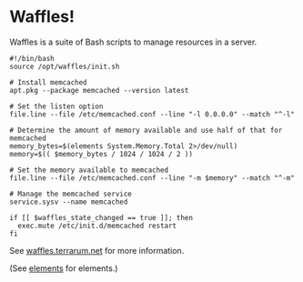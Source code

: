 # Waffles!

Waffles is a suite of Bash scripts to manage resources in a server.

```shell
#!/bin/bash
source /opt/waffles/init.sh

# Install memcached
apt.pkg --package memcached --version latest

# Set the listen option
file.line --file /etc/memcached.conf --line "-l 0.0.0.0" --match "^-l"

# Determine the amount of memory available and use half of that for memcached
memory_bytes=$(elements System.Memory.Total 2>/dev/null)
memory=$(( $memory_bytes / 1024 / 1024 / 2 ))

# Set the memory available to memcached
file.line --file /etc/memcached.conf --line "-m $memory" --match "^-m"

# Manage the memcached service
service.sysv --name memcached

if [[ $waffles_state_changed == true ]]; then
  exec.mute /etc/init.d/memcached restart
fi
```

See [waffles.terrarum.net](http://waffles.terrarum.net) for more information.

(See [elements](https://github.com/jtopjian/elements) for elements.)

